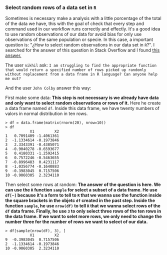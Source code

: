 ### Select random rows of a data set in `R`

Sometimes is necessary make a analysis with a little porcentage of the total of the data we have, this with the goal of check that every step and command used in our workflow runs correctly and effectly. It's a good idea to use random observations of our data for avoid bias for only use observations of the same population or specie. In this case, a important question is: "¿How to select random observations in our data set in `R`?". I searched for the answer of this question in Stack Overflow and I found [this answer.](https://stackoverflow.com/questions/8273313/sample-random-rows-in-dataframe)

The user `nikhil` ask: 
`I am struggling to find the appropriate function that would return a specified number of rows picked up randomly without replacement from a data frame in R language? Can anyone help me out?`

And the user `John Colby` answer this way: 

First make some data:
**This step is not necessary is we already have data and only want to select random observations or rows of it.** Here he create a data frame named `df`. Inside this data frame, we have twenty numbers of valors in normal distribution in ten rows.  
```
> df = data.frame(matrix(rnorm(20), nrow=10))
> df
           X1         X2
1   0.7091409 -1.4061361
2  -1.1334614 -0.1973846
3   2.3343391 -0.4385071
4  -0.9040278 -0.6593677
5   0.4180331 -1.2592415
6   0.7572246 -0.5463655
7  -0.8996483  0.4231117
8  -1.0356774 -0.1640883
9  -0.3983045  0.7157506
10 -0.9060305  2.3234110
```

Then select some rows at random:
**The answer of the question is here. We can use the `R` function `sample` for select a subset of a data frame. He use `df[~]` because it's a form to tell to `R` that we wanna use the function inside the square brackets in the objetc `df` created in the past step.
Inside the function `sample`, he use `nrow(df)` to tell `R` that we wanna select rows of the `df` data frame. Finally, he use `3` to only select three rows of the ten rows in the data frame. If we want to selet more rows, we only need to change the number three for the number of rows we want to select of our data.** 

```
> df[sample(nrow(df), 3), ]
           X1         X2
9  -0.3983045  0.7157506
2  -1.1334614 -0.1973846
10 -0.9060305  2.3234110
```
